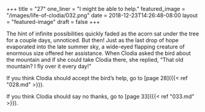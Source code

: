 +++
title = "27"
one_liner = "I might be able to help."
featured_image = "/images/life-of-clodia/032.png"
date = 2018-12-23T14:26:48-08:00
layout = "featured-image"
draft = false
+++

The hint of infinite possibilities quickly faded as the acorn sat under the tree for a couple days, unnoticed. But then! Just as the last drop of hope evaporated into the late summer sky, a wide-eyed flapping creature of enormous size offered her assistance. When Clodia asked the bird about the mountain and if she could take Clodia there, she replied, “That old mountain? I fly over it every day!”

If you think Clodia should accept the bird’s help, go to [page 28]({{< ref "028.md" >}}).

If you think Clodia should say no thanks, go to [page 33]({{< ref "033.md" >}}).
